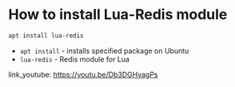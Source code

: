 # How to install Lua-Redis module

```bash
apt install lua-redis
```

- `apt install` - installs specified package on Ubuntu
- `lua-redis` - Redis module for Lua


link_youtube: https://youtu.be/Db3DGHvagPs

